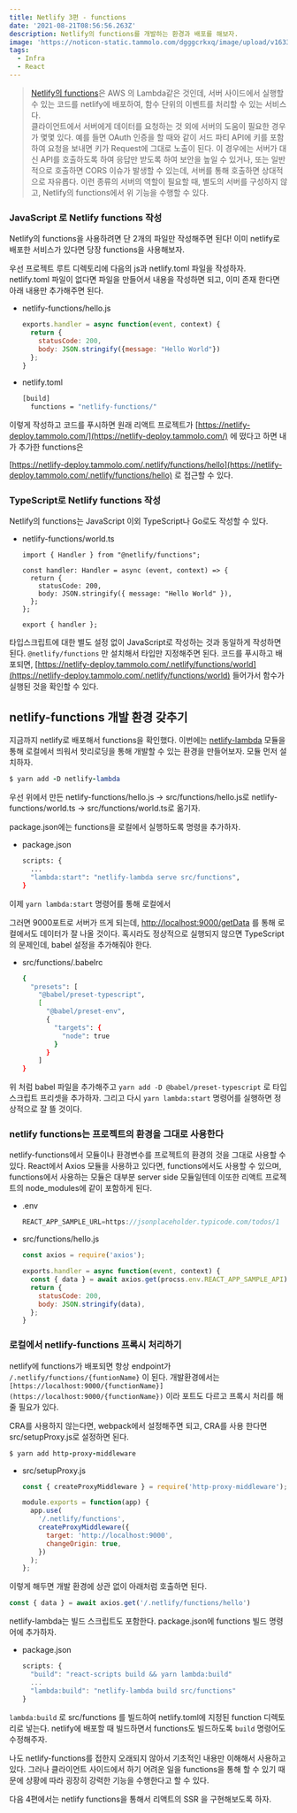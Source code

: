```yaml
---
title: Netlify 3편 - functions
date: '2021-08-21T08:56:56.263Z'
description: Netlify의 functions를 개발하는 환경과 배포를 해보자.
image: 'https://noticon-static.tammolo.com/dgggcrkxq/image/upload/v1633768694/tlog/cover/Netlify_th2gkd.png'
tags:
  - Infra
  - React
---
```



> [Netlify의 functions](https://www.netlify.com/products/functions/)은 AWS 의 Lambda같은 것인데, 서버 사이드에서 실행할 수 있는 코드를 netlify에 배포하여, 함수 단위의 이벤트를 처리할 수 있는 서비스다.  
 클라이언트에서 서버에게 데이터를 요청하는 것 외에 서버의 도움이 필요한 경우가 몇몇 있다. 예를 들면 OAuth 인증을 할 때와 같이 서드 파티 API에 키를 포함하여 요청을 보내면 키가 Request에 그대로 노출이 된다. 이 경우에는 서버가 대신 API를 호출하도록 하여 응답만 받도록 하여 보안을 높일 수 있거나, 또는 일반적으로 호출하면 CORS 이슈가 발생할 수 있는데, 서버를 통해 호출하면 상대적으로 자유롭다. 이런 종류의 서버의 역할이 필요할 때, 별도의 서버를 구성하지 않고, Netlify의 functions에서 위 기능을 수행할 수 있다.

### JavaScript 로 Netlify functions 작성

Netlify의 functions을 사용하려면 단 2개의 파일만 작성해주면 된다! 이미 netlify로 배포한 서비스가 있다면 당장 functions을 사용해보자.

우선 프로젝트 루트 디렉토리에 다음의 js과 netlify.toml 파일을 작성하자. netlify.toml 파일이 없다면 파일을 만들어서 내용을 작성하면 되고, 이미 존재 한다면 아래 내용만 추가해주면 된다.

- netlify-functions/hello.js
    
    ```jsx
    exports.handler = async function(event, context) {
      return {
        statusCode: 200,
        body: JSON.stringify({message: "Hello World"})
      };
    }
    ```
    
- netlify.toml
    
    ```bash
    [build]
      functions = "netlify-functions/"
    ```
    

이렇게 작성하고 코드를 푸시하면 원래 리액트 프로젝트가 [https://netlify-deploy.tammolo.com/](https://netlify-deploy.tammolo.com/) 에 떴다고 하면 내가 추가한 functions은

[https://netlify-deploy.tammolo.com/.netlify/functions/hello](https://netlify-deploy.tammolo.com/.netlify/functions/hello) 로 접근할 수 있다.

### TypeScript로 Netlify functions 작성

Netlify의 functions는 JavaScript 이외 TypeScript나 Go로도 작성할 수 있다. 

- netlify-functions/world.ts
    
    ```tsx
    import { Handler } from "@netlify/functions";
    
    const handler: Handler = async (event, context) => {
      return {
        statusCode: 200,
        body: JSON.stringify({ message: "Hello World" }),
      };
    };
    
    export { handler };
    ```
    
타입스크립트에 대한 별도 설정 없이 JavaScript로 작성하는 것과 동일하게 작성하면 된다. `@netlify/functions` 만 설치해서 타입만 지정해주면 된다. 코드를 푸시하고 배포되면, [https://netlify-deploy.tammolo.com/.netlify/functions/world](https://netlify-deploy.tammolo.com/.netlify/functions/world) 들어가서 함수가 실행된 것을 확인할 수 있다.

## netlify-functions 개발 환경 갖추기

지금까지 netlify로 배포해서 functions을 확인했다. 이번에는 [netlify-lambda](https://www.npmjs.com/package/netlify-lambda) 모듈을 통해 로컬에서 띄워서 핫리로딩을 통해 개발할 수 있는 환경을 만들어보자. 모듈 먼저 설치하자.

```rb
$ yarn add -D netlify-lambda
```

우선 위에서 만든
 netlify-functions/hello.js → src/functions/hello.js로
 netlify-functions/world.ts → src/functions/world.ts로 옮기자.

package.json에는 functions을 로컬에서 실행하도록 명령을 추가하자.

- package.json
    
    ```bash
    scripts: {
      ...
      "lambda:start": "netlify-lambda serve src/functions",
    }
    ```
    
이제 `yarn lambda:start` 명령어를 통해 로컬에서 

그러면 9000포트로 서버가 뜨게 되는데, [http://localhost:9000/getData](http://localhost:9000/getData) 를 통해 로컬에서도 데이터가 잘 나올 것이다. 혹시라도 정상적으로 실행되지 않으면 TypeScript의 문제인데, babel 설정을 추가해줘야 한다.

- src/functions/.babelrc
    
    ```bash
    {
      "presets": [
        "@babel/preset-typescript",
        [
          "@babel/preset-env",
          {
            "targets": {
              "node": true
            }
          }
        ]
    }
    ```

위 처럼 babel 파일을 추가해주고 `yarn add -D @babel/preset-typescript` 로 타입스크립트 프리셋을 추가하자. 그리고 다시 `yarn lambda:start` 명령어를 실행하면 정상적으로 잘 뜰 것이다. 

### netlify functions는 프로젝트의 환경을 그대로 사용한다

netlify-functions에서 모듈이나 환경변수를 프로젝트의 환경의 것을 그대로 사용할 수 있다. React에서 Axios 모듈을 사용하고 있다면, functions에서도 사용할 수 있으며, functions에서 사용하는 모듈은 대부분 server side 모듈일텐데 이또한 리액트 프로젝트의 node_modules에 같이 포함하게 된다.

- .env
    
    ```jsx
    REACT_APP_SAMPLE_URL=https://jsonplaceholder.typicode.com/todos/1
    ```
    
- src/functions/hello.js
    
    ```jsx
    const axios = require('axios');
    
    exports.handler = async function(event, context) {
      const { data } = await axios.get(procss.env.REACT_APP_SAMPLE_API)
      return {
        statusCode: 200,
        body: JSON.stringify(data),
      };
    }
    ```
    
### 로컬에서 netlify-functions 프록시 처리하기

netlify에 functions가 배포되면 항상 endpoint가 `/.netlify/functions/{funtionName}` 이 된다. 개발환경에서는 `[https://localhost:9000/{functionName}](https://localhost:9000/{functionName})` 이라 포트도 다르고 프록시 처리를 해줄 필요가 있다.

CRA를 사용하지 않는다면, webpack에서 설정해주면 되고, CRA를 사용 한다면 src/setupProxy.js로 설정하면 된다.

```rb
$ yarn add http-proxy-middleware
```

- src/setupProxy.js
    
    ```jsx
    const { createProxyMiddleware } = require('http-proxy-middleware');
    
    module.exports = function(app) {
      app.use(
        '/.netlify/functions',
        createProxyMiddleware({
          target: 'http://localhost:9000',
          changeOrigin: true,
        })
      );
    };
    ```

이렇게 해두면 개발 환경에 상관 없이 아래처럼 호출하면 된다.

```jsx
const { data } = await axios.get('/.netlify/functions/hello')
```

netlify-lambda는 빌드 스크립트도 포함한다. package.json에 functions 빌드 명령어에 추가하자.

- package.json
    
    ```jsx
    scripts: {
      "build": "react-scripts build && yarn lambda:build"
      ...
      "lambda:build": "netlify-lambda build src/functions"
    }
    ```

`lambda:build` 로 src/functions 를 빌드하여 netlify.toml에 지정된 function 디렉토리로 넣는다. netlify에 배포할 때 빌드하면서 functions도 빌드하도록 `build` 명령어도 수정해주자.

나도 netlify-functions를 접한지 오래되지 않아서 기초적인 내용만 이해해서 사용하고 있다. 그러나 클라이언트 사이드에서 하기 어려운 일을 functions을 통해 할 수 있기 때문에 상황에 따라 굉장히 강력한 기능을 수행한다고 할 수 있다.

다음 4편에서는 netlify functions을 통해서 리액트의 SSR 을 구현해보도록 하자.